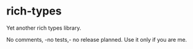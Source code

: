# rich-types

Yet another rich types library.

No comments, -no tests,- no release planned. Use it only if you are me.
